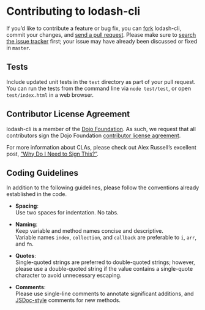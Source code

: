 # Contributing to lodash-cli

If you’d like to contribute a feature or bug fix, you can [fork](https://help.github.com/articles/fork-a-repo) lodash-cli, commit your changes, and [send a pull request](https://help.github.com/articles/using-pull-requests).
Please make sure to [search the issue tracker](https://github.com/lodash/lodash-cli/issues) first; your issue may have already been discussed or fixed in `master`.

## Tests

Include updated unit tests in the `test` directory as part of your pull request.
You can run the tests from the command line via `node test/test`, or open `test/index.html` in a web browser.

## Contributor License Agreement

lodash-cli is a member of the [Dojo Foundation](http://dojofoundation.org/).
As such, we request that all contributors sign the Dojo Foundation [contributor license agreement](http://dojofoundation.org/about/claForm).

For more information about CLAs, please check out Alex Russell’s excellent post, [“Why Do I Need to Sign This?”](http://infrequently.org/2008/06/why-do-i-need-to-sign-this/).

## Coding Guidelines

In addition to the following guidelines, please follow the conventions already established in the code.

- **Spacing**:<br>
  Use two spaces for indentation. No tabs.

- **Naming**:<br>
  Keep variable and method names concise and descriptive.<br>
  Variable names `index`, `collection`, and `callback` are preferable to `i`, `arr`, and `fn`.

- **Quotes**:<br>
  Single-quoted strings are preferred to double-quoted strings; however, please use a double-quoted string if the value contains a single-quote character to avoid unnecessary escaping.

- **Comments**:<br>
  Please use single-line comments to annotate significant additions, and [JSDoc-style](http://www.2ality.com/2011/08/jsdoc-intro.html) comments for new methods.
